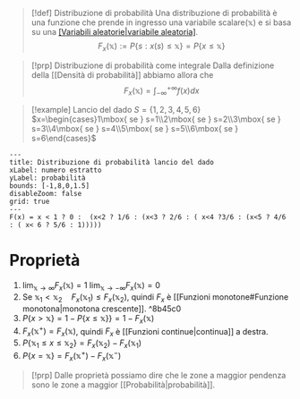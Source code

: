 >[!def] Distribuzione di probabilità
>Una distribuzione di probabilità è una funzione che prende in ingresso una variabile scalare($\mathbb{x}$) e si basa su una [[Variabili aleatorie|variabile aleatoria]]($x$).
>$$F_{x}(\mathbb{x}):= P\{s:x(s)\le \mathbb{x}\}=P\{x \le \mathbb{x} \}$$

>[!prp] Distribuzione di probabilità come integrale
> Dalla definizione della [[Densità di probabilità]] abbiamo allora che
> $$F_{x}(\mathbb{x})=\int_{-\infty}^{+\infty}f(x)dx$$

>[!example] Lancio del dado
>$S=\{1,2,3,4,5,6\}$
>$x=\begin{cases}1\mbox{ se } s=1\\2\mbox{ se } s=2\\3\mbox{ se } s=3\\4\mbox{ se } s=4\\5\mbox{ se } s=5\\6\mbox{ se } s=6\end{cases}$

```functionplot
---
title: Distribuzione di probabilità lancio del dado
xLabel: numero estratto
yLabel: probabilità
bounds: [-1,8,0,1.5]
disableZoom: false
grid: true
---
F(x) = x < 1 ? 0 :  (x<2 ? 1/6 : (x<3 ? 2/6 : ( x<4 ?3/6 : (x<5 ? 4/6 : ( x< 6 ? 5/6 : 1)))))
```
# Proprietà
1) $\lim_{\mathbb{x}\to \infty}F_{x}(\mathbb{x})=1$
   $\lim_{\mathbb{x}\to -\infty}F_{x}(\mathbb{x})=0$
2) Se $\mathbb{x}_{1}< \mathbb{x}_{2}\quad F_{x}(\mathbb{x}_{1})\le  F_{x}(\mathbb{x}_{2})$, quindi $F_{x}$ è [[Funzioni monotone#Funzione monotona|monotona crescente]]. ^8b45c0
3) $P\{x>\mathbb{x}\}=1-P\{x\le \mathbb{x}\}\}=1-F_{x}(\mathbb{x})$
4) $F_{x}(\mathbb{x}^{+})=F_{x}(\mathbb{x})$, quindi $F_{x}$ è [[Funzioni continue|continua]] a destra.
5) $P\{\mathbb{x}_{1}\le x\le \mathbb{x}_{2}\} = F_{x}(\mathbb{x}_{2})- F_{x}(\mathbb{x}_{1})$
6) $P\{x=\mathbb{x}\}=F_{x}(\mathbb{x}^{+})- F_{x}(\mathbb{x}^{-})$

>[!prp]
>Dalle proprietà possiamo dire che le zone a maggior pendenza sono le zone a maggior [[Probabilità|probabilità]].

